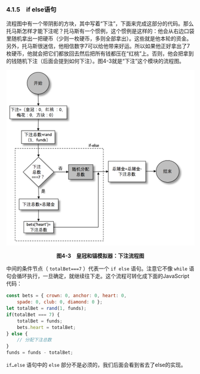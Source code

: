 ### 4.1.5　if else语句

流程图中有一个带阴影的方块，其中写着“下注”，下面来完成这部分的代码。那么托马斯怎样才能下注呢？托马斯有一个惯例，这个惯例是这样的：他会从右边口袋里随机拿出一把硬币（少则一枚硬币，多则全部拿出）。这些就是他本轮的资金。另外，托马斯很迷信，他相信数字7可以给他带来好运。所以如果他正好拿出了7枚硬币，他就会把它们都放回去然后把所有钱都压在“红桃”上。否则，他会把拿到的钱随机下注（后面会提到如何下注）。图4-3就是“下注”这个模块的流程图。

![10.png](../images/10.png)
<center class="my_markdown"><b class="my_markdown">图4-3　皇冠和锚模拟器：下注流程图</b></center>

中间的条件节点（ `totalBet===7` ）代表一个 `if else` 语句。注意它不像 `while` 语句会循环执行，一旦确定，就继续往下走。这个流程可转化成下面的JavaScript代码：

```javascript
const bets = { crown: 0, anchor: 0, heart: 0,
    spade: 0, club: 0, diamond: 0 };
let totalBet = rand(1, funds);
if(totalBet === 7) {
    totalBet = funds;
    bets.heart = totalBet;
} else {
    // 分配下注总数
}
funds = funds - totalBet;
```

`if…else` 语句中的 `else` 部分不是必须的，我们后面会看到省去了else的实现。

